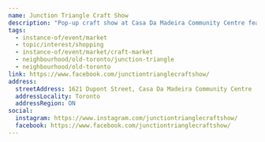 ```yaml
---
name: Junction Triangle Craft Show
description: "Pop-up craft show at Casa Da Madeira Community Centre featuring local artisans and makers."
tags:
  - instance-of/event/market
  - topic/interest/shopping
  - instance-of/event/market/craft-market
  - neighbourhood/old-toronto/junction-triangle
  - neighbourhood/old-toronto
link: https://www.facebook.com/junctiontrianglecraftshow/
address:
  streetAddress: 1621 Dupont Street, Casa Da Madeira Community Centre
  addressLocality: Toronto
  addressRegion: ON
social:
  instagram: https://www.instagram.com/junctiontrianglecraftshow/
  facebook: https://www.facebook.com/junctiontrianglecraftshow/
---
```

